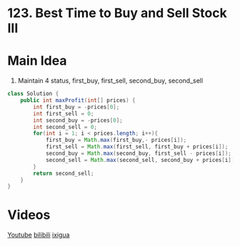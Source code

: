 # 123. Best Time to Buy and Sell Stock III

# Main Idea
1. Maintain 4 status, first_buy, first_sell, second_buy, second_sell

```java
class Solution {
    public int maxProfit(int[] prices) {
        int first_buy = -prices[0];
        int first_sell = 0;
        int second_buy = -prices[0];
        int second_sell = 0;
        for(int i = 1; i < prices.length; i++){
            first_buy = Math.max(first_buy,- prices[i]);
            first_sell = Math.max(first_sell, first_buy + prices[i]);
            second_buy = Math.max(second_buy, first_sell - prices[i]);
            second_sell = Math.max(second_sell, second_buy + prices[i]);
        }
        return second_sell;
    }
}
```

# Videos
[Youtube](https://www.youtube.com/watch?v=4vDl_m-Ojxs)
[bilibili](https://www.bilibili.com/video/BV1nb4y1h739/)
[ixigua](https://www.ixigua.com/i7019699395591406088/)
